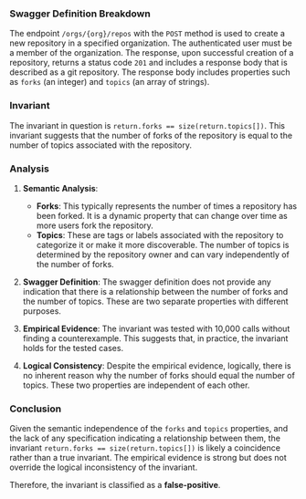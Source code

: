 ### Swagger Definition Breakdown

The endpoint `/orgs/{org}/repos` with the `POST` method is used to create a new repository in a specified organization. The authenticated user must be a member of the organization. The response, upon successful creation of a repository, returns a status code `201` and includes a response body that is described as a git repository. The response body includes properties such as `forks` (an integer) and `topics` (an array of strings).

### Invariant

The invariant in question is `return.forks == size(return.topics[])`. This invariant suggests that the number of forks of the repository is equal to the number of topics associated with the repository.

### Analysis

1. **Semantic Analysis**: 
   - **Forks**: This typically represents the number of times a repository has been forked. It is a dynamic property that can change over time as more users fork the repository.
   - **Topics**: These are tags or labels associated with the repository to categorize it or make it more discoverable. The number of topics is determined by the repository owner and can vary independently of the number of forks.

2. **Swagger Definition**: The swagger definition does not provide any indication that there is a relationship between the number of forks and the number of topics. These are two separate properties with different purposes.

3. **Empirical Evidence**: The invariant was tested with 10,000 calls without finding a counterexample. This suggests that, in practice, the invariant holds for the tested cases.

4. **Logical Consistency**: Despite the empirical evidence, logically, there is no inherent reason why the number of forks should equal the number of topics. These two properties are independent of each other.

### Conclusion

Given the semantic independence of the `forks` and `topics` properties, and the lack of any specification indicating a relationship between them, the invariant `return.forks == size(return.topics[])` is likely a coincidence rather than a true invariant. The empirical evidence is strong but does not override the logical inconsistency of the invariant.

Therefore, the invariant is classified as a **false-positive**.
